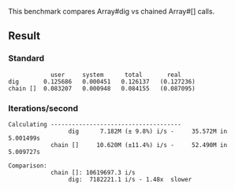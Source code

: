 This benchmark compares Array#dig vs chained Array#[] calls.

## Result
### Standard
```
            user     system      total       real
dig       0.125686   0.000451   0.126137   (0.127236)
chain []  0.083207   0.000948   0.084155   (0.087095)
```

### Iterations/second
```
Calculating -------------------------------------
                 dig      7.182M (± 9.8%) i/s -     35.572M in   5.001499s
            chain []     10.620M (±11.4%) i/s -     52.490M in   5.009727s

Comparison:
            chain []: 10619697.3 i/s
                 dig:  7182221.1 i/s - 1.48x  slower

```

